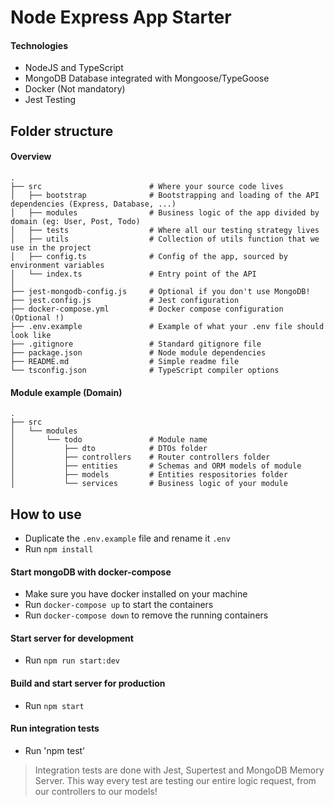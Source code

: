 # Node Express App Starter


#### Technologies 

- NodeJS and TypeScript
- MongoDB Database integrated with Mongoose/TypeGoose
- Docker (Not mandatory)
- Jest Testing

 ## Folder structure

#### Overview

```
.
├── src                        # Where your source code lives
│   ├── bootstrap              # Bootstrapping and loading of the API dependencies (Express, Database, ...)
│   ├── modules                # Business logic of the app divided by domain (eg: User, Post, Todo)
│   ├── tests                  # Where all our testing strategy lives
│   ├── utils                  # Collection of utils function that we use in the project
│   ├── config.ts              # Config of the app, sourced by environment variables
│   └── index.ts               # Entry point of the API
│
├── jest-mongodb-config.js     # Optional if you don't use MongoDB!
├── jest.config.js             # Jest configuration
├── docker-compose.yml         # Docker compose configuration (Optional !)
├── .env.example               # Example of what your .env file should look like
├── .gitignore                 # Standard gitignore file
├── package.json               # Node module dependencies
├── README.md                  # Simple readme file
└── tsconfig.json              # TypeScript compiler options
``` 

#### Module example (Domain)

```
.
├── src
│   └── modules
│       └── todo               # Module name
│           ├── dto            # DTOs folder 
│           ├── controllers    # Router controllers folder
│           ├── entities       # Schemas and ORM models of module
│           ├── models         # Entities respositories folder
│           └── services       # Business logic of your module
```

## How to use

- Duplicate the `.env.example` file and rename it `.env`
- Run `npm install`

#### Start mongoDB with docker-compose

- Make sure you have docker installed on your machine
- Run `docker-compose up` to start the containers
- Run `docker-compose down` to remove the running containers

#### Start server for development

- Run `npm run start:dev`

#### Build and start server for production

- Run `npm start`

#### Run integration tests

- Run 'npm test'

> Integration tests are done with Jest, Supertest and MongoDB Memory Server. This way every test are testing our entire logic request, from our controllers to our models!

